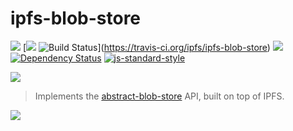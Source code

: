 ipfs-blob-store
===============

[![](https://img.shields.io/badge/made%20by-Protocol%20Labs-blue.svg?style=flat-square)](http://ipn.io) [[![](https://img.shields.io/badge/freenode-%23ipfs-blue.svg?style=flat-square)](http://webchat.freenode.net/?channels=%23ipfs) ![Build Status](https://travis-ci.org/ipfs/ipfs-blob-store.svg?style=flat-square)](https://travis-ci.org/ipfs/ipfs-blob-store) ![](https://img.shields.io/badge/coverage-%3F-yellow.svg?style=flat-square) [![Dependency Status](https://david-dm.org/ipfs/ipfs-blob-store.svg?style=flat-square)](https://david-dm.org/ipfs/ipfs-blob-store) [![js-standard-style](https://img.shields.io/badge/code%20style-standard-brightgreen.svg?style=flat-square)](https://github.com/feross/standard)

![](https://github.com/maxogden/abstract-blob-store/raw/master/badge.png)

> Implements the [abstract-blob-store](https://github.com/maxogden/abstract-blob-store) API, built on top of IPFS.

![](https://github.com/maxogden/abstract-blob-store/raw/master/badge.png)
